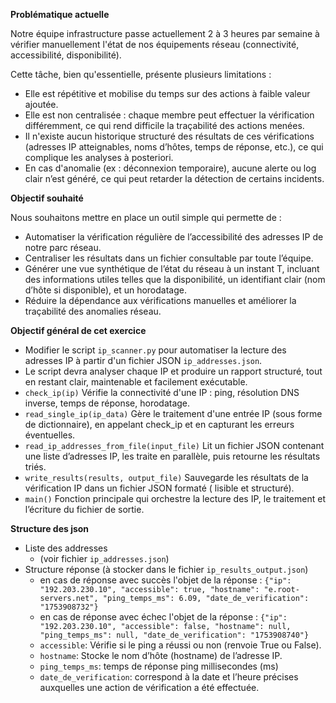 **Problématique actuelle**

Notre équipe infrastructure passe actuellement 2 à 3 heures par semaine à vérifier manuellement l'état de nos
équipements réseau (connectivité, accessibilité, disponibilité).

Cette tâche, bien qu'essentielle, présente plusieurs limitations :

- Elle est répétitive et mobilise du temps sur des actions à faible valeur ajoutée.
- Elle est non centralisée : chaque membre peut effectuer la vérification différemment, ce qui rend difficile la
  traçabilité des actions menées.
- Il n'existe aucun historique structuré des résultats de ces vérifications (adresses IP atteignables, noms d’hôtes,
  temps de réponse, etc.), ce qui complique les analyses à posteriori.
- En cas d'anomalie (ex : déconnexion temporaire), aucune alerte ou log clair n’est généré, ce qui peut retarder la
  détection de certains incidents.

**Objectif souhaité**

Nous souhaitons mettre en place un outil simple qui permette de :

- Automatiser la vérification régulière de l’accessibilité des adresses IP de notre parc réseau.
- Centraliser les résultats dans un fichier consultable par toute l’équipe.
- Générer une vue synthétique de l’état du réseau à un instant T, incluant des informations utiles telles que la
  disponibilité, un identifiant clair (nom d’hôte si disponible), et un horodatage.
- Réduire la dépendance aux vérifications manuelles et améliorer la traçabilité des anomalies réseau.

**Objectif général de cet exercice**

- Modifier le script `ip_scanner.py` pour automatiser la lecture des adresses IP à partir d'un fichier JSON
  `ip_addresses.json`.
- Le script devra analyser chaque IP et produire un rapport structuré, tout en restant clair, maintenable et facilement
  exécutable.
- `check_ip(ip)` Vérifie la connectivité d'une IP : ping, résolution DNS inverse, temps de réponse, horodatage.
- `read_single_ip(ip_data)` Gère le traitement d'une entrée IP (sous forme de dictionnaire), en appelant check_ip et en
  capturant les erreurs éventuelles.
- `read_ip_addresses_from_file(input_file)` Lit un fichier JSON contenant une liste d’adresses IP, les traite en
  parallèle, puis retourne les résultats triés.
- `write_results(results, output_file)` Sauvegarde les résultats de la vérification IP dans un fichier JSON formaté (
  lisible et structuré).
- `main()` Fonction principale qui orchestre la lecture des IP, le traitement et l’écriture du fichier de sortie.

**Structure des json**

- Liste des addresses
    - (voir fichier `ip_addresses.json`)
- Structure réponse (à stocker dans le fichier `ip_results_output.json`)
    - en cas de réponse avec succès l'objet de la réponse :
      `{"ip": "192.203.230.10", "accessible": true, "hostname": "e.root-servers.net", "ping_temps_ms": 6.09, "date_de_verification": "1753908732"}`
    - en cas de réponse avec échec l'objet de la réponse :
      `{"ip": "192.203.230.10", "accessible": false, "hostname": null, "ping_temps_ms": null, "date_de_verification": "1753908740"}`
    - `accessible`: Vérifie si le ping a réussi ou non (renvoie True ou False).
    - `hostname`: Stocke le nom d’hôte (hostname) de l’adresse IP.
    - `ping_temps_ms`: temps de réponse ping millisecondes (ms)
    - `date_de_verification`: correspond à la date et l’heure précises auxquelles une action de vérification a été
      effectuée.